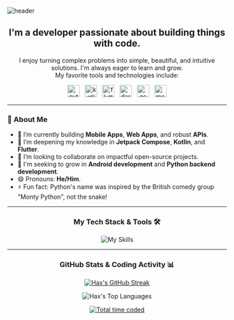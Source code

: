 ![header](https://capsule-render.vercel.app/api?text=Hello%20Everyone!&type=waving&color=gradient&height=120&fontAlignY=45&fontSize=80)

<h2 align="center">I'm a developer passionate about building things with code.</h2>

<p align="center">
  I enjoy turning complex problems into simple, beautiful, and intuitive solutions. I'm always eager to learn and grow.
  <br>
  My favorite tools and technologies include:
</p>

<p align="center">
  <a href="https://www.python.org" target="_blank" rel="noreferrer"><img src="https://emojis.slackmojis.com/emojis/images/1643514369/3438/python.gif?1643514369" width="28" alt="python"/></a>
  &nbsp;
  <a href="https://kotlinlang.org" target="_blank" rel="noreferrer"><img src="https://emojis.slackmojis.com/emojis/images/1645726790/54023/kotlin-party.gif?1645726790" width="28" alt="kotlin"/></a>
  &nbsp;
  <a href="https://flutter.dev" target="_blank" rel="noreferrer"><img src="https://img.icons8.com/external-tal-revivo-filled-tal-revivo/48/external-flutter-is-an-open-source-mobile-application-development-framework-created-by-google-logo-filled-tal-revivo.png" width="28" alt="flutter"/></a>
  &nbsp;
  <a href="https://dart.dev" target="_blank" rel="noreferrer"><img src="https://img.icons8.com/color/48/dart.png" width="28" alt="dart"/></a>
  &nbsp;
  <a href="https://go.dev/" target="_blank" rel="noreferrer"><img src="https://emojis.slackmojis.com/emojis/images/1643514073/291/golang.png?1643514073" width="28" alt="go"/></a>
  &nbsp;
  <a href="https://www.mongodb.com/" target="_blank" rel="noreferrer"><img src="https://emojis.slackmojis.com/emojis/images/1643514905/9226/mongo_db.png?1643514905" width="28" alt="mongodb"/></a>
</p>

---

### 📌 About Me

- 🔭 I’m currently building **Mobile Apps**, **Web Apps**, and robust **APIs**.
- 🌱 I’m deepening my knowledge in **Jetpack Compose**, **Kotlin**, and **Flutter**.
- 👯 I’m looking to collaborate on impactful open-source projects.
- 🤔 I'm seeking to grow in **Android development** and **Python backend development**.
- 😄 Pronouns: **He/Him**.
- ⚡ Fun fact: Python's name was inspired by the British comedy group "Monty Python", not the snake!

---

<h3 align="center">My Tech Stack & Tools 🛠️</h3>

<p align="center">
  <img src="https://skillicons.dev/icons?i=python,dart,kotlin,javascript,flutter,androidstudio,idea,pycharm,github,mongodb,redis" alt="My Skills"/>
</p>

---

<h3 align="center">GitHub Stats & Coding Activity 📊</h3>

<p align="center">
  <a href="https://github.com/CodemHax">
    <img src="https://streak-stats.demolab.com/?user=CodemHax&theme=dark" alt="Hax's GitHub Streak" />
  </a>
</p>
<p align="center">
  <img src="https://github-readme-stats.vercel.app/api/top-langs/?username=CodemHax&layout=compact&theme=merko&hide_border=true&count_private=true" alt="Hax's Top Languages" />
</p>
<p align="center">
  <a href="https://wakatime.com/@82c75ba1-f75b-437d-93ca-fa850b619f52">
    <img src="https://wakatime.com/badge/user/82c75ba1-f75b-437d-93ca-fa850b619f52.svg" alt="Total time coded" />
  </a>
</p>
